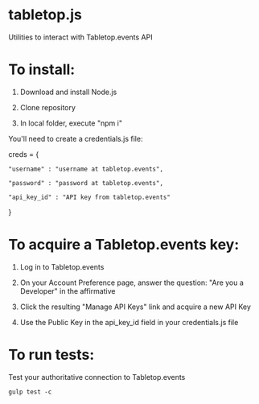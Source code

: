 # tabletop.js
Utilities to interact with Tabletop.events API

# To install:
  1) Download and install Node.js
  
  2) Clone repository
  
  3) In local folder, execute "npm i"

You'll need to create a credentials.js file:

creds = {

	"username" : "username at tabletop.events",
  
	"password" : "password at tabletop.events",
  
	"api_key_id" : "API key from tabletop.events"
  
}

# To acquire a Tabletop.events key:
  1) Log in to Tabletop.events
  
  2) On your Account Preference page, answer the question: "Are you a Developer" in the affirmative
  
  3) Click the resulting "Manage API Keys" link and acquire a new API Key
  
  4) Use the Public Key in the api_key_id field in your credentials.js file

# To run tests:

  Test your authoritative connection to Tabletop.events
  
    gulp test -c

